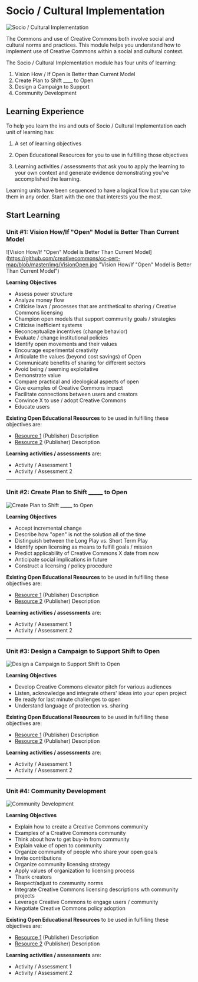 # Socio / Cultural Implementation

![Socio / Cultural Implementation](https://github.com/creativecommons/cc-cert-map/blob/master/img/SocioCultural.jpg "Socio / Cultural Implementation")

The Commons and use of Creative Commons both involve social and cultural norms and practices. This module helps you understand how to implement use of Creative Commons within a social and cultural context.

The Socio / Cultural Implementation module has four units of learning:

1. Vision How / If Open is Better than Current Model
2. Create Plan to Shift ____ to Open
3. Design a Campaign to Support 
4. Community Development

## Learning Experience

To help you learn the ins and outs of Socio / Cultural Implementation each unit of learning has:

1. A set of learning objectives

2. Open Educational Resources for you to use in fulfilling those objectives

3. Learning activities / assessments that ask you to apply the learning to your own context and generate evidence demonstrating you've accomplished the learning. 

Learning units have been sequenced to have a logical flow but you can take them in any order. Start with the one that interests you the most.

## Start Learning

### Unit #1: Vision How/If "Open" Model is Better Than Current Model

![Vision How/If "Open" Model is Better Than Current Model](https://github.com/creativecommons/cc-cert-map/blob/master/img/VisionOpen.jpg "Vision How/If "Open" Model is Better Than Current Model")

**Learning Objectives**
  * Assess power structure
  * Analyze money flow
  * Criticise laws / processes that are antithetical to sharing / Creative Commons licensing
  * Champion open models that support community goals / strategies
  * Criticise inefficient systems
  * Reconceptualize incentives (change behavior)
  * Evaluate / change institutional policies
  * Identify open movements and their values
  * Encourage experimental creativity
  * Articulate the values (beyond cost savings) of Open
  * Communicate benefits of sharing for different sectors
  * Avoid being / seeming exploitative
  * Demonstrate value
  * Compare practical and ideological aspects of open
  * Give examples of Creative Commons impact
  * Facilitate connections between users and creators
  * Convince X to use / adopt Creative Commons
  * Educate users
  
**Existing Open Educational Resources** to be used in fulfilling these objectives are:
  *  [Resource 1](http://) (Publisher) Description
  *  [Resource 2](http://) (Publisher) Description

**Learning activities / assessments** are:
  * Activity / Assessment 1
  * Activity / Assessment 2

---
   
### Unit #2: Create Plan to Shift _____ to Open

![Create Plan to Shift _____ to Open](https://github.com/creativecommons/cc-cert-map/blob/master/img/PlanToShift.jpg "Create Plan to Shift _____ to Open")

**Learning Objectives**
  * Accept incremental change
  * Describe how "open" is not the solution all of the time
  * Distinguish between the Long Play vs. Short Term Play
  * Identify open licensing as means to fulfill goals / mission
  * Predict applicability of Creative Commons X date from now
  * Anticipate social implications in future
  * Construct a licensing / policy procedure
  
**Existing Open Educational Resources** to be used in fulfilling these objectives are:
  *  [Resource 1](http://) (Publisher) Description
  *  [Resource 2](http://) (Publisher) Description

**Learning activities / assessments** are:
  * Activity / Assessment 1
  * Activity / Assessment 2

---

### Unit #3: Design a Campaign to Support Shift to Open

![Design a Campaign to Support Shift to Open](https://github.com/creativecommons/cc-cert-map/blob/master/img/DesignCampaign.jpg "Design a Campaign to Support Shift to Open")

**Learning Objectives**  
  * Develop Creative Commons elevator pitch for various audiences
  * Listen, acknowledge and integrate others' ideas into your open project
  * Be ready for last minute challenges to open
  * Understand language of protection vs. sharing
  
**Existing Open Educational Resources** to be used in fulfilling these objectives are:
  *  [Resource 1](http://) (Publisher) Description
  *  [Resource 2](http://) (Publisher) Description

**Learning activities / assessments** are:
  * Activity / Assessment 1
  * Activity / Assessment 2

---

### Unit #4: Community Development

![Community Development](https://github.com/creativecommons/cc-cert-map/blob/master/img/CommunityDevelopment.jpg "Community Development")

**Learning Objectives**  
  * Explain how to create a Creative Commons community
  * Examples of a Creative Commons community
  * Think about how to get buy-in from community
  * Explain value of open to community
  * Organize community of people who share your open goals
  * Invite contributions
  * Organize community licensing strategy
  * Apply values of organization to licensing process
  * Thank creators
  * Respect/adjust to community norms
  * Integrate Creative Commons licensing descriptions wth community projects
  * Leverage Creative Commons to engage users / community
  * Negotiate Creative Commons policy adoption

**Existing Open Educational Resources** to be used in fulfilling these objectives are:
  *  [Resource 1](http://) (Publisher) Description
  *  [Resource 2](http://) (Publisher) Description

**Learning activities / assessments** are:
  * Activity / Assessment 1
  * Activity / Assessment 2
